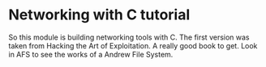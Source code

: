 # Networking with C tutorial

So this module is building networking tools with C.
The first version was taken from Hacking the Art of Exploitation. A really good
book to get. Look in AFS to see the works of a Andrew File System.
